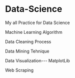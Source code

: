 # Data-Science
My all Practice for Data Science

Machine Learning Algorithm

Data Cleaning Process

Data Mining Tehnique

Data Visualization--- MatplotLib

Web Scraping
